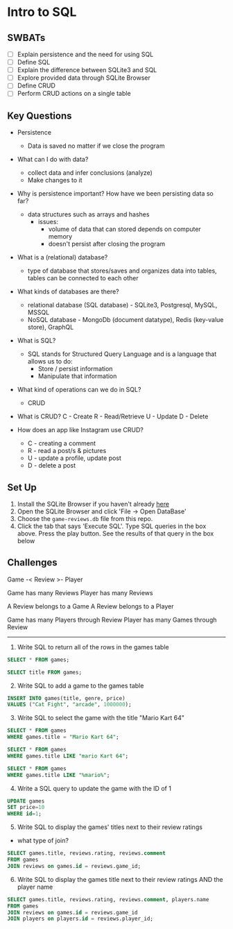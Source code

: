 Intro to SQL
===

## SWBATs

* [ ] Explain persistence and the need for using SQL
* [ ] Define SQL
* [ ] Explain the difference between SQLite3 and SQL
* [ ] Explore provided data through SQLite Browser
* [ ] Define CRUD
* [ ] Perform CRUD actions on a single table

## Key Questions
* Persistence
  - Data is saved no matter if we close the program
  
* What can I do with data?
  - collect data and infer conclusions (analyze)
  - Make changes to it

* Why is persistence important? How have we been persisting data so far?
  - data structures such as arrays and hashes
    - issues: 
      - volume of data that can stored depends on computer memory
      - doesn't persist after closing the program

* What is a (relational) database?
  - type of database that stores/saves and organizes data into tables, tables can be connected to each other

* What kinds of databases are there?
  - relational database (SQL database) - SQLite3, Postgresql, MySQL, MSSQL
  - NoSQL database - MongoDb (document datatype), Redis (key-value store), GraphQL

* What is SQL?
  - SQL stands for Structured Query Language and is a language that allows us to do:
    - Store / persist information
    - Manipulate that information

* What kind of operations can we do in SQL?
  - CRUD

* What is CRUD?
  C - Create 
  R - Read/Retrieve
  U - Update
  D - Delete

* How does an app like Instagram use CRUD?
  - C - creating a comment
  - R - read a post/s & pictures
  - U - update a profile, update post
  - D - delete a post



## Set Up 

1. Install the SQLite Browser if you haven't already [here](http://sqlitebrowser.org/)
2. Open the SQLite Browser and click 'File -> Open DataBase'
3. Choose the `game-reviews.db` file from this repo. 
4. Click the tab that says 'Execute SQL'. Type SQL queries in the box above. Press the play button. See the results of that query in the box below


## Challenges

Game -< Review >- Player

Game has many Reviews
Player has many Reviews

A Review belongs to a Game
A Review belongs to a Player

Game has many Players through Review
Player has many Games through Review

___

1. Write SQL to return all of the rows in the games table

```sql
SELECT * FROM games;
```

```sql
SELECT title FROM games;
```


2. Write SQL to add a game to the games table

```sql
INSERT INTO games(title, genre, price)
VALUES ("Cat Fight", "arcade", 1000000);
```

3. Write SQL to select the game with the title "Mario Kart 64"

```sql
SELECT * FROM games
WHERE games.title = "Mario Kart 64";
```

```sql
SELECT * FROM games
WHERE games.title LIKE "mario Kart 64";
```

```sql
SELECT * FROM games
WHERE games.title LIKE "%mario%";
```


4. Write a SQL query to update the game with the ID of 1

```sql
UPDATE games
SET price=10
WHERE id=1;
```


5. Write SQL to display the games' titles next to their review ratings

- what type of join?

```sql
SELECT games.title, reviews.rating, reviews.comment
FROM games
JOIN reviews on games.id = reviews.game_id;
```



6. Write SQL to display the games title next to their review ratings AND the player name

```sql
SELECT games.title, reviews.rating, reviews.comment, players.name
FROM games
JOIN reviews on games.id = reviews.game_id
JOIN players on players.id = reviews.player_id;
```

